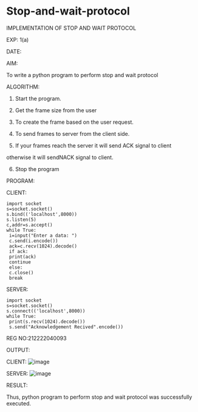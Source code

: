 # Stop-and-wait-protocol

IMPLEMENTATION OF STOP AND WAIT PROTOCOL

EXP: 1(a)

DATE:

AIM:

To write a python program to perform stop and wait protocol

ALGORITHM:

1. Start the program.

2. Get the frame size from the user

3. To create the frame based on the user request.

4. To send frames to server from the client side.

5. If your frames reach the server it will send ACK signal to client

otherwise it will sendNACK signal to client.

6. Stop the program

PROGRAM:

CLIENT:
```
import socket
s=socket.socket()
s.bind(('localhost',8000))
s.listen(5)
c,addr=s.accept()
while True:
 i=input("Enter a data: ")
 c.send(i.encode())
 ack=c.recv(1024).decode()
 if ack:
 print(ack)
 continue
 else:
 c.close()
 break
```
SERVER:
```
import socket
s=socket.socket()
s.connect(('localhost',8000))
while True:
 print(s.recv(1024).decode())
 s.send("Acknowledgement Recived".encode())
```
REG NO:212222040093

OUTPUT:

CLIENT:
![image](https://github.com/MaheshMuthuL/Stop-and-wait-protocol/assets/135570619/97876e03-ea09-4351-8634-2c0f9ad1b3a2)

SERVER:
![image](https://github.com/MaheshMuthuL/Stop-and-wait-protocol/assets/135570619/356cadfb-d27f-4945-abe3-8bfa02ee6c9e)

RESULT:

Thus, python program to perform stop and wait protocol was successfully executed.
